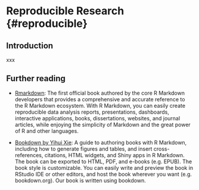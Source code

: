 
# Reproducible Research {#reproducible}

## Introduction
xxx

## Further reading

- [Rmarkdown](https://bookdown.org/yihui/rmarkdown/): The first official book authored by the core R Markdown developers that provides a comprehensive and accurate reference to the R Markdown ecosystem. With R Markdown, you can easily create reproducible data analysis reports, presentations, dashboards, interactive applications, books, dissertations, websites, and journal articles, while enjoying the simplicity of Markdown and the great power of R and other languages. 

- [Bookdown by Yihui Xie](https://bookdown.org/yihui/bookdown/): A guide to authoring books with R Markdown, including how to generate figures and tables, and insert cross-references, citations, HTML widgets, and Shiny apps in R Markdown. The book can be exported to HTML, PDF, and e-books (e.g. EPUB). The book style is customizable. You can easily write and preview the book in RStudio IDE or other editors, and host the book wherever you want (e.g. bookdown.org). Our book is written using bookdown. 
